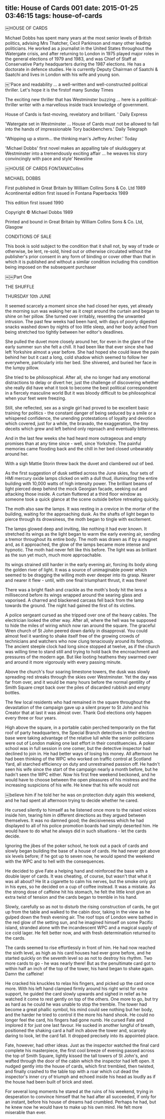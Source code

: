 title: House of Cards 001
date: 2015-01-25 03:46:15
tags: house-of-cards
---

￼HOUSE OF CARDS

Michael Dobbs has spent many years at the most senior levels of British politics, advising Mrs Thatcher, Cecil Parkinson and many other leading politicians. He worked as a journalist in the United States throughout the Watergate crisis, and after returning to London in 1975 played major roles in the general elections of 1979 and 1983, and was Chief of Staff at Conservative Party headquarters during the 1987 elections. He has a doctorate in defence studies. He is currently Deputy Chairman of Saatchi & Saatchi and lives in London with his wife and young son.

￼'Pace and readability ... a well-written and well-constructed political thriller. Let's hope it is the firstof many Sunday Times

The exciting new thriller that has Westminster buzzing ... here is a political-thriller writer with a marvellous inside track knowledge of government.

House of Cards is fast-moving, revelatory and brilliant. ' Daily Express

'Watergate set in Westminster ... House of Cards must not be allowed to fall into the hands of impressionable Tory backbenchers.' Daily Telegraph

'Whipping up a storm... the thinking man's Jeffrey Archer.' Today

'Michael Dobbs' first novel makes an appalling tale of skulduggery at Westminster into a tremendously exciting affair ... he weaves his story convincingly with pace and style’ Newsline

￼HOUSE OF CARDS FONTANA’Collins

MICHAEL DOBBS

First published in Great Britain by William Collins Sons & Co. Ltd 1989 Acontinental edition first issued in Fontana Paperbacks 1989

This edition first issued 1990

Copyright © Michael Dobbs 1989

Printed and bound in Great Britain by William Collins Sons & Co. Ltd, Glasgow

CONDITIONS OF SALE

This book is sold subject to the condition that it shall not, by way of trade or otherwise, be lent, re-sold, hired out or otherwise circulated without the publisher's prior consent in any form of binding or cover other than that in which it is published and without a similar condition including this condition being imposed on the subsequent purchaser

￼￼Part One

THE SHUFFLE

THURSDAY 10th JUNE

It seemed scarcely a moment since she had closed her eyes, yet already the morning sun was waking her as it crept around the curtain and began to shine on her pillow. She turned over irritably, resenting the unwanted intrusion. The past few weeks had been hard, with days of poorly digested snacks washed down by nights of too little sleep, and her body ached from being stretched too tightly between her editor's deadlines.

She pulled the duvet more closely around her, for even in the glare of the early summer sun she felt a chill. It had been like that ever since she had left Yorkshire almost a year before. She had hoped she could leave the pain behind her but it cast a long, cold shadow which seemed to follow her everywhere, particularly into her bed. She shivered, and buried her face in the lumpy pillow.

She tried to be philosophical. After all, she no longer had any emotional distractions to delay or divert her, just the challenge of discovering whether she really did have what it took to become the best political correspondent in a fiercely masculine world But it was bloody difficult to be philosophical when your feet were freezing.

Still, she reflected, sex as a single girl had proved to be excellent basic training for politics - the constant danger of being seduced by a smile or a whispered confidence, the unending protestations of loyalty and devotion which covered, just for a while, the bravado, the exaggeration, the tiny deceits which grew and left behind only reproach and eventually bitterness.

And in the last few weeks she had heard more outrageous and empty promises than at any time since - well, since Yorkshire. The painful memories came flooding back and the chill in her bed closed unbearably around her.

With a sigh Mattie Storin threw back the duvet and clambered out of bed.

As the first suggestion of dusk settled across the June skies, four sets of HMI mercury oxide lamps clicked on with a dull thud, illuminating the entire building with 10,000 watts of high intensity power. The brilliant beams of light pierced deep behind the mock Georgian facade, seeking out and attacking those inside. A curtain fluttered at a third floor window as someone took a quick glance at the scene outside before retreating quickly.

The moth also saw the lamps. It was resting in a crevice in the mortar of the building, waiting for the approaching dusk. As the shafts of light began to pierce through its drowsiness, the moth began to tingle with excitement.

The lamps glowed deep and inviting, like nothing it had ever known. It stretched its wings as the light began to warm the early evening air, sending a tremor throughout its entire body. The moth was drawn as if by a magnet and, as it approached, the glow of the lamps became more intense and hypnotic. The moth had never felt like this before. The light was as brilliant as the sun yet much, much more approachable.

Its wings strained still harder in the early evening air, forcing its body along the golden river of light. It was a source of unimaginable power which seemed to be dragging the willing moth ever deeper into its grasp. Nearer and nearer it flew - until, with one final triumphant thrust, it was there!

There was a bright flash and crackle as the moth's body hit the lens a millisecond before its wings wrapped around the searing glass and vaporised. A charred and blackened carcass fell back from the lamp towards the ground. The night had gained the first of its victims.

A police sergeant cursed as she tripped over one of the heavy cables. The electrician looked the other way. After all, where the hell was he supposed to hide the miles of wiring which now ran around the square. The graceful Wren church of St John peered down darkly in disapproval. You could almost feel it wanting to shake itself free of the growing crowds of technicians and watchers who now clung tenaciously around its footings. The ancient steeple clock had long since stopped at twelve, as if the church was willing time to stand still and trying to hold back the encroachment and pressures of the modern age. But like looting heathens they swarmed over and around it more vigorously with every passing minute.

Above the church's four soaring limestone towers, the dusk was slowly spreading red streaks through the skies over Westminster. Yet the day was far from over, and it would be many hours before the normal gentility of Smith Square crept back over the piles of discarded rubbish and empty bottles.

The few local residents who had remained in the square throughout the devastation of the campaign gave up a silent prayer to St John and his Creator that at last it was almost over. Thank God elections only happen every three or four years.

High above the square, in a portable cabin perched temporarily on the flat roof of party headquarters, the Special Branch detectives in their election base were taking advantage of the relative lull while the senior politicians were out of London making one last effort in their constituencies. A poker school was in full session in one comer, but the detective inspector had declined to join in. He had better ways of losing his money. All afternoon he had been thinking of the WPC who worked on traffic control at Scotland Yard, all starched efficiency on duty and unrestrained passion off. He hadn't seen his wife since the start of the campaign nearly a month before, but he hadn't seen the WPC either. Now his first free weekend beckoned, and he would have to choose between the open pleasures of his mistress and the increasing suspicions of his wife. He knew that his wife would not

￼believe him if he told her he was on protection duty again this weekend, and he had spent all afternoon trying to decide whether he cared.

He cursed silently to himself as he listened once more to the raised voices inside him, tearing him in different directions as they argued between themselves. It was no damned good; the decisiveness which he had displayed to all of his police promotion boards had simply deserted him. He would have to do what he always did in such situations - let the cards decide.

Ignoring the jibes of the poker school, he took out a pack of cards and slowly began building the base of a house of cards. He had never got above six levels before; if he got up to seven now, he would spend the weekend with the WPC and to hell with the consequences.

He decided to give Fate a helping hand and reinforced the base with a double layer of cards. It was cheating, of course, but wasn't that what it was all about? He lit a cigarette to calm his nerves, but the smoke only got in his eyes, so he decided on a cup of coffee instead. It was a mistake. As the strong dose of caffeine hit his stomach, he felt the little knot give an extra twist of tension and the cards began to tremble in his hand.

Slowly, carefully so as not to disturb the rising construction of cards, he got up from the table and walked to the cabin door, taking in the view as he gulped down the fresh evening air. The roof tops of London were bathed in the red glow of the setting sun, and he imagined himself on some Pacific island, stranded alone with the incandescent WPC and a magical supply of ice cold lager. He felt better now, and with fresh determination returned to the cards.

The cards seemed to rise effortlessly in front of him. He had now reached the sixth level, as high as his card houses had ever gone before, and he started quickly on the seventh level so as not to destroy his rhythm. Two more cards to go - he was nearly there! But as the penultimate card got to within half an inch of the top of the tower, his hand began to shake again. Damn the caffeine!

He cracked his knuckles to relax his fingers, and picked up the card once more. With his left hand clamped firmly around his right wrist for extra support, he guided the card slowly upwards and sighed in relief as he watched it come to rest gently on top of the others. One more to go, but try as hard as he could he was unable to stop the tremble. The tower had become a great phallic symbol, his mind could see nothing but her body, and the harder he tried to control it the more his hand shook. He could no longer feel the card, his fingers had gone numb. He cursed Fate and implored it for just one last favour. He sucked in another lungful of breath, positioned the shaking card a half inch above the tower and, scarcely daring to look, let the card fall. It dropped precisely into its appointed place.

Fate, however, had other ideas. Just as the inspector watched the final card complete his masterpiece, the first cool breeze of evening passed across the top of Smith Square, lightly kissed the tall towers of St John's, and wafted through the door of the cabin which the inspector had left open. It nudged gently into the house of cards, which first trembled, then twisted, and finally crashed to the table top with a roar which cut dead the inspector's inner cry of triumph and echoed inside his head as loudly as if the house had been built of brick and steel.

For several long moments he stared at the ruins of his weekend, trying in desperation to convince himself that he had after all succeeded, if only for an instant, before his house of dreams had crumbled. Perhaps he had, but he knew now he would have to make up his own mind. He felt more miserable than ever.

